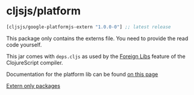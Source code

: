 # cljsjs/platform

[](dependency)
```clojure
[cljsjs/google-platformjs-extern "1.0.0-0"] ;; latest release
```
[](/dependency)

This package only contains the externs file. You need to provide the read code yourself.

This jar comes with `deps.cljs` as used by the [Foreign Libs][flibs] feature
of the ClojureScript compiler.

Documentation for the platform lib can be found [on this page](https://developers.google.com/+/web/api/javascript)

[Extern only packages](https://github.com/cljsjs/packages/wiki/Extern-only-packages)

[flibs]: https://clojurescript.org/reference/packaging-foreign-deps
